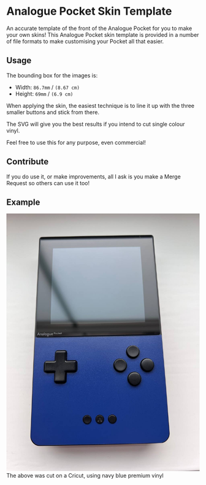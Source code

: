 # Analogue Pocket Skin Template

An accurate template of the front of the Analogue Pocket for you to make your own skins! 
This Analogue Pocket skin template is provided in a number of file formats to make 
customising your Pocket all that easier.

## Usage
The bounding box for the images is:
- Width: `86.7mm` / `(8.67 cm)`
- Height: `69mm`  / `(6.9 cm)`

When applying the skin, the easiest technique is to line it up with the three 
smaller buttons and stick from there.

The SVG will give you the best results if you intend to cut single colour vinyl.

Feel free to use this for any purpose, even commercial!

## Contribute
If you do use it, or make improvements, all I ask is you make a Merge 
Request so others can use it too!

## Example
![A skin cut using the SVG, applied to the pocket](preview.jpg)
The above was cut on a Cricut, using navy blue premium vinyl
